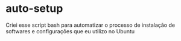 # auto-setup

Criei esse script bash para automatizar o processo de instalação de softwares e configurações que eu utilizo no Ubuntu
